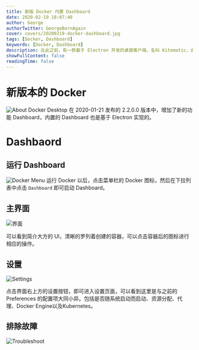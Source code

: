 ```yaml
---
title: 新版 Docker 内置 Dashboard
date: 2020-02-19 18:07:40
author: George
authorTwitter: GeorgeBornAgain
cover: covers/20200219-docker-dashboard.jpg
tags: [Docker, Dashboard]
keywords: [Docker, Dashboard]
description: 在此之前，有一款基于 Electron 开发的桌面客户端，名叫 Kitematic，会随着 Docker Toolbox 一起打包，包含在 Docker for Mac 和 Docker for Windows 中。
showFullContent: false
readingTime: false
---
```


# 新版本的 Docker

![About Docker Desktop](/article/20200219-docker-version.png)
在 2020-01-21 发布的 2.2.0.0 版本中，增加了新的功能 Dashboard，内置的 Dashboard 也是基于 Electron 实现的。

# Dashbaord

## 运行 Dashboard
![Docker Menu](/article/20200219-docker-menu.png)
运行 Docker 以后，点击菜单栏的 Docker 图标，然后在下拉列表中点击 `Dashboard` 即可启动 Dashboard。

## 主界面

![界面](/article/20200219-docker-mian-window.png)

可以看到简介大方的 UI，清晰的罗列着创建的容器，可以点击容器后的图标进行相应的操作。

## 设置

![Settings](/article/20200219-docker-setting.png)

点击界面右上方的设置按钮，即可进入设置页面，可以看到这里是与之前的 Preferences 的配置项大同小异。包括是否随系统启动而启动、资源分配、代理、Docker Engine以及Kubernetes。

## 排除故障

![Troubleshoot](/article/20200219-docker-troubleshoot.png)